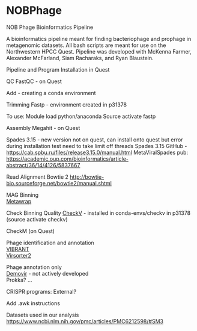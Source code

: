 # NOBPhage
NOB Phage Bioinformatics Pipeline


A bioinformatics pipeline meant for finding bacteriophage and prophage in metagenomic datasets. All bash scripts are meant for use on the Northwestern HPCC Quest. Pipeline was developed with McKenna Farmer, Alexander McFarland, Siam Racharaks, and Ryan Blaustein.

Pipeline and Program Installation in Quest

QC
FastQC - on Quest


Add - creating a conda environment 

Trimming 
Fastp - environment created in p31378 

To use:
Module load python/anaconda
Source activate fastp

Assembly
Megahit - on Quest

Spades 3.15 - new version not on quest, can install onto quest but error during installation test need to take limit off threads
Spades 3.15 GitHub - https://cab.spbu.ru/files/release3.15.0/manual.html
MetaViralSpades pub: https://academic.oup.com/bioinformatics/article-abstract/36/14/4126/5837667

Read Alignment
Bowtie 2 http://bowtie-bio.sourceforge.net/bowtie2/manual.shtml

MAG Binning  
[Metawrap](https://github.com/bxlab/metaWRAP)

Check Binning Quality
[CheckV](https://bitbucket.org/berkeleylab/checkv/src/master/) - installed in conda-envs/checkv in p31378 (source activate checkv)  

CheckM (on Quest)  

Phage identification and annotation  
[VIBRANT](https://github.com/AnantharamanLab/VIBRANT)  
[Virsorter2](https://github.com/jiarong/VirSorter2)    

Phage annotation only   
[Demovir](https://github.com/feargalr/Demovir) - not actively developed  
Prokka?
…

CRISPR programs:
External?


Add .awk instructions

Datasets used in our analysis
https://www.ncbi.nlm.nih.gov/pmc/articles/PMC6212598/#SM3
